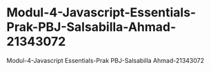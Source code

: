 # Modul-4-Javascript-Essentials-Prak-PBJ-Salsabilla-Ahmad-21343072
Modul-4-Javascript Essentials-Prak PBJ-Salsabilla Ahmad-21343072
